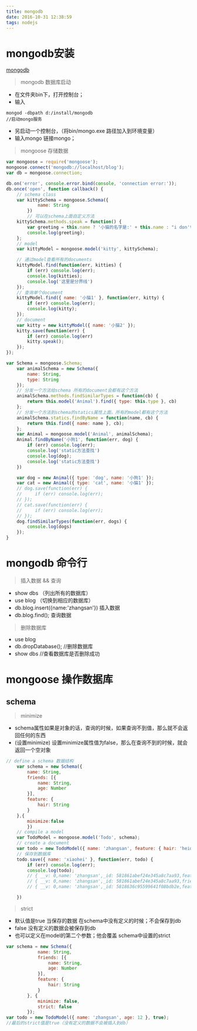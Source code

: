```yaml
---
title: mongodb
date: 2016-10-31 12:38:59
tags: nodejs
---
```


# mongodb安装
[mongodb](https://www.mongodb.com/download-center?jmp=nav#community)

> mongodb 数据库启动

+ 在文件夹bin下，打开控制台；
+ 输入
```
mongod -dbpath d:/install/mongodb
//启动mongo服务
```
+ 另启动一个控制台，（将bin/mongo.exe 路径加入到环境变量）
+ 输入mongo 链接mongo；

> mongoose 存储数据

```js
var mongoose = require('mongoose');
mongoose.connect('mongodb://localhost/blog');
var db = mongoose.connection;

db.on('error', console.error.bind(console, 'connection error:'));
db.once('open', function callback() {
    // schema class
    var kittySchema = mongoose.Schema({
            name: String
        })
        // 可以在schema上面自定义方法
    kittySchema.methods.speak = function() {
        var greeting = this.name ? '小猫的名字是:' + this.name : "i don't have a name";
        console.log(greeting);
    };
    // model
    var kittyModel = mongoose.model('kitty', kittySchema);

    // 通过model查看所有的documents
    kittyModel.find(function(err, kitties) {
        if (err) console.log(err);
        console.log(kitties);
        console.log('这里是分界线')
    });
    // 查询单个document
    kittyModel.find({ name: '小猫1' }, function(err, kitty) {
        if (err) console.log(err);
        console.log(kitty);
    });
    // document
    var kitty = new kittyModel({ name: '小猫2' });
    kitty.save(function(err) {
        if (err) console.log(err)
        kitty.speak();
    });
});
```

```js
var Schema = mongoose.Schema;
    var animalSchema = new Schema({
        name: String,
        type: String
    });
    // 分发一个方法给schema 所有的document会都有这个方法
    animalSchema.methods.findSimilarTypes = function(cb) {
        return this.model('Animal').find({ type: this.type }, cb)
    };
    // 分发一个方法到schema的statics属性上面，所有的model都有这个方法
    animalSchema.statics.findByName = function(name, cb) {
        return this.find({ name: name }, cb);
    };
    var Animal = mongoose.model('Animal', animalSchema);
    Animal.findByName('小狗1', function(err, dog) {
        if (err) console.log(err);
        console.log('static方法查找')
        console.log(dog);
        console.log('static方法查找')
    })

    var dog = new Animal({ type: 'dog', name: '小狗1' });
    var cat = new Animal({ type: 'cat', name: '小猫1' });
    // dog.save(function(err) {
    //     if (err) console.log(err);
    // });
    // cat.save(function(err) {
    //     if (err) console.log(err);
    // });
    dog.findSimilarTypes(function(err, dogs) {
        console.log(dogs)
    });
}
```

# mongodb 命令行

> 插入数据 && 查询 
+ show dbs （列出所有的数据库）
+  use blog （切换到相应的数据库）
+  db.blog.insert({name:'zhangsan'}) 插入数据
+  db.blog.find(); 查询数据

> 删除数据库

+ use blog
+ db.dropDatabase(); //删除数据库
+ show dbs //查看数据库是否删除成功

# mongoose 操作数据库
## schema 

> minimize 
+ schema属性如果是对象的话，查询的时候，如果查询不到值，那么就不会返回任何的东西
+ (设置minimize) 设置minimize属性值为false，那么在查询不到的时候，就会返回一个空对象

```js
// define a schema 数据结构
    var schema = new Schema({
        name: String,
        friends: [{
            name: String,
            age: Number
        }],
        feature: {
            hair: String
        }
    },{
        minimize:false
        })
    // compile a model
    var TodoModel = mongoose.model('Todo', schema);
    // create a document 
    var todo = new TodoModel({ name: 'zhangsan', feature: { hair: 'heide' } });
    // 保存到数据库
    todo.save({ name: 'xiaohei' }, function(err, todo) {
        if (err) console.log(err);
        console.log(todo);  
        // { __v: 0,name: 'zhangsan',_id: 581861abef24e345a8c7aa93,feature: { hair: 'heide' },friends: []}
        // { __v: 0,name: 'zhangsan',_id: 581861abef24e345a8c7aa93,friends: []}
        // { __v: 0,name: 'zhangsan',_id: 5818636c95599641f08bdb2e,feature: {},friends: [] }

    })
```

> strict

+ 默认值是true 当保存的数据 在schema中没有定义的时候；不会保存到db
+ false 没有定义的数据会被保存到db
+ 也可以定义在model的第二个参数；他会覆盖 schema中设置的strict
```js
var schema = new Schema({
            name: String,
            friends: [{
                name: String,
                age: Number
            }],
            feature: {
                hair: String
            }
        }, {
            minimize: false,
            strict: false
        });
var todo = new TodoModel({ name: 'zhangsan', age: 12 }, true);
//最后的strict值是true（没有定义的数据不会被插入到db）
```